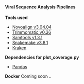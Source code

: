 #### Viral Sequence Analysis Pipelines

**Tools used**

* [Novoalign v3.04.04](http://www.novocraft.com/support/download/)
* [Trimmomatic v0.36](http://www.usadellab.org/cms/index.php?page=trimmomatic)
* [Samtools v1.3.1](http://www.htslib.org/download/)
* [Snakemake v3.8.1](https://bitbucket.org/snakemake/snakemake/)
* [Kraken](http://genomebiology.biomedcentral.com/articles/10.1186/gb-2014-15-3-r46)

**Dependencies for plot_coverage.py**

* [Pandas](http://pandas.pydata.org/)

**Docker**
Coming soon ..
